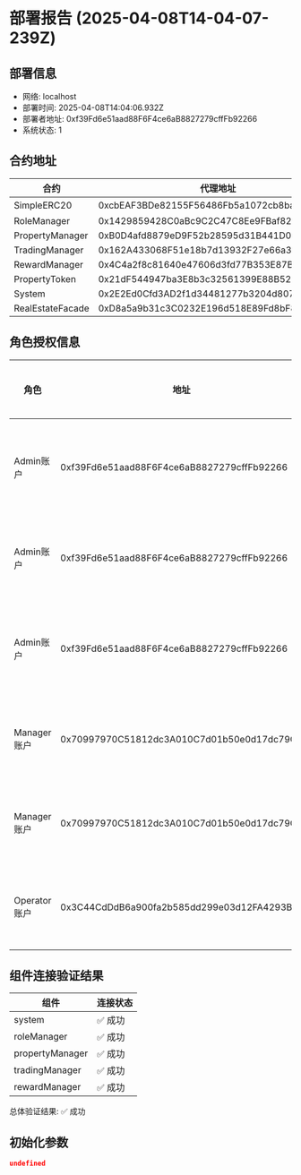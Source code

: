# 部署报告 (2025-04-08T14-04-07-239Z)

## 部署信息
- 网络: localhost
- 部署时间: 2025-04-08T14:04:06.932Z
- 部署者地址: 0xf39Fd6e51aad88F6F4ce6aB8827279cffFb92266
- 系统状态: 1

## 合约地址

| 合约 | 代理地址 | 实现地址 |
|------|----------|----------|
| SimpleERC20 | 0xcbEAF3BDe82155F56486Fb5a1072cb8baAf547cc | 非代理合约 |
| RoleManager | 0x1429859428C0aBc9C2C47C8Ee9FBaf82cFA0F20f | 0x610178dA211FEF7D417bC0e6FeD39F05609AD788 |
| PropertyManager | 0xB0D4afd8879eD9F52b28595d31B441D079B2Ca07 | 0xc3e53F4d16Ae77Db1c982e75a937B9f60FE63690 |
| TradingManager | 0x162A433068F51e18b7d13932F27e66a3f99E6890 | 0x9A676e781A523b5d0C0e43731313A708CB607508 |
| RewardManager | 0x4C4a2f8c81640e47606d3fd77B353E87Ba015584 | 0x59b670e9fA9D0A427751Af201D676719a970857b |
| PropertyToken | 0x21dF544947ba3E8b3c32561399E88B52Dc8b2823 | 0x322813Fd9A801c5507c9de605d63CEA4f2CE6c44 |
| System | 0x2E2Ed0Cfd3AD2f1d34481277b3204d807Ca2F8c2 | 0x4A679253410272dd5232B3Ff7cF5dbB88f295319 |
| RealEstateFacade | 0xD8a5a9b31c3C0232E196d518E89Fd8bF83AcAd43 | 0x99bbA657f2BbC93c02D617f8bA121cB8Fc104Acf |

## 角色授权信息

| 角色 | 地址 | 授权角色 | 授权状态 | 交易哈希 |
|------|------|----------|----------|----------|
| Admin账户 | 0xf39Fd6e51aad88F6F4ce6aB8827279cffFb92266 | ADMIN_ROLE | 已授权(已有权限) | 无 |
| Admin账户 | 0xf39Fd6e51aad88F6F4ce6aB8827279cffFb92266 | MANAGER_ROLE | 已授权(新授权) | 0xee6b235c94cd71540bfc04c9cd21d617aef6d0e901fdca954c19a01716640cbb |
| Admin账户 | 0xf39Fd6e51aad88F6F4ce6aB8827279cffFb92266 | OPERATOR_ROLE | 已授权(已有权限) | 无 |
| Manager账户 | 0x70997970C51812dc3A010C7d01b50e0d17dc79C8 | MANAGER_ROLE | 已授权(新授权) | 0xdff7c18ac1d34c9b1a8a26934c09a395c17f52e943a0ac9e1f3fbfe6870f47a1 |
| Manager账户 | 0x70997970C51812dc3A010C7d01b50e0d17dc79C8 | OPERATOR_ROLE | 已授权(新授权) | 0x503efa3147dc20d291ee22df0a322efffd1c494681ac3d8940c961ef4c4d386e |
| Operator账户 | 0x3C44CdDdB6a900fa2b585dd299e03d12FA4293BC | OPERATOR_ROLE | 已授权(新授权) | 0xfaf04109be64bfb539a179bf5f21a2735a55bbdffdd31037092e1765975f82c1 |

## 组件连接验证结果

| 组件 | 连接状态 |
|------|----------|
| system | ✅ 成功 |
| roleManager | ✅ 成功 |
| propertyManager | ✅ 成功 |
| tradingManager | ✅ 成功 |
| rewardManager | ✅ 成功 |

总体验证结果: ✅ 成功

## 初始化参数

```json
undefined
```
